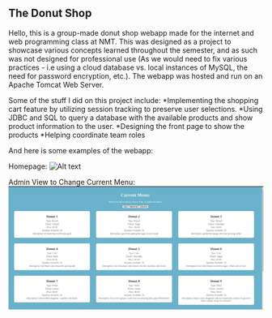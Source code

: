 ## The Donut Shop
Hello, this is a group-made donut shop webapp made for the internet and web programming class at NMT. This was designed as a project to showcase various concepts learned throughout the semester, and as such was not designed for professional use (As we would need to fix various practices - i.e using a cloud database vs. local instances of MySQL, the need for password encryption, etc.). The webapp was hosted and run on an Apache Tomcat Web Server. 

Some of the stuff I did on this project include:
*Implementing the shopping cart feature by utilizing session tracking to preserve user selections.
*Using JDBC and SQL to query a database with the available products and show product information to the user. 
*Designing the front page to show the products
*Helping coordinate team roles

And here is some examples of the webapp: 

Homepage:
![Alt text](shope_ex/donutfrontex.jpeg)

Admin View to Change Current Menu:
![Alt text](shop_ex/donutadminex.png)

